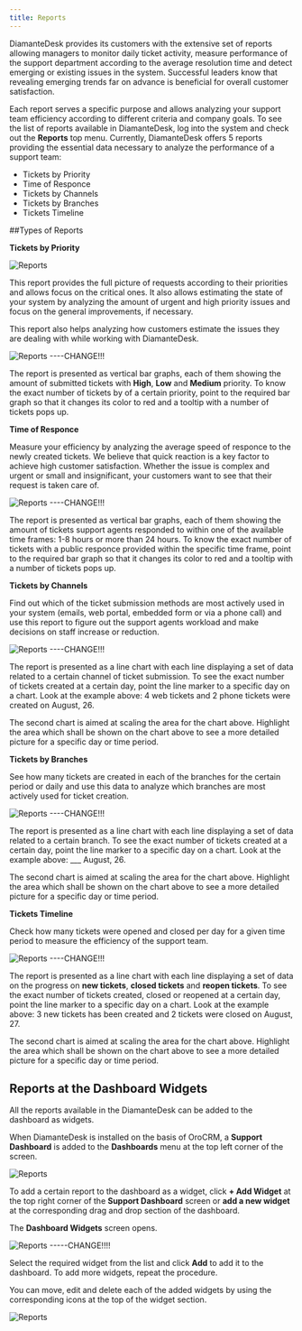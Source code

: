 ```yaml
---
title: Reports
---
```

DiamanteDesk provides its customers with the extensive set of reports allowing managers to monitor daily ticket activity, measure performance of the support department according to the average resolution time and detect emerging or existing issues in the system. Successful leaders know that revealing emerging trends far on advance is beneficial for overall customer satisfaction. 

Each report serves a specific purpose and allows analyzing your support team efficiency according to different criteria and company goals. To see the list of reports available in DiamanteDesk, log into the system and check out the **Reports** top menu. Currently, DiamanteDesk offers 5 reports providing the essential data necessary to analyze the performance of a support team:

* Tickets by Priority
* Time of Responce
* Tickets by Channels
* Tickets by Branches
* Tickets Timeline

##Types of Reports

**Tickets by Priority**                                                                                                                                                                                                    

![Reports](img/reports.png)

This report provides the full picture of requests according to their priorities and allows focus on the critical ones. It also allows estimating the state of your system by analyzing the amount of urgent and high priority issues and focus on the general improvements, if necessary. 

This report also helps analyzing how customers estimate the issues they are dealing with while working with DiamanteDesk.

![Reports](img/tickets_by_priority.png) ----CHANGE!!!

The report is presented as vertical bar graphs, each of them showing the amount of submitted tickets with **High**, **Low** and **Medium** priority. To know the exact number of tickets by of a certain priority, point to the required bar graph so that it changes its color to red and a tooltip with a number of tickets pops up.

**Time of Responce**

Measure your efficiency by analyzing the average speed of responce to the newly created tickets. We believe that quick reaction is a key factor to achieve high customer satisfaction. Whether the issue is complex and urgent or small and insignificant, your customers want to see that their request is taken care of.

![Reports](img/time_of_response.png) ----CHANGE!!!

The report is presented as vertical bar graphs, each of them showing the amount of tickets support agents responded to within one of the available time frames: 1-8 hours or more than 24 hours. To know the exact number of tickets with a public responce provided within the specific time frame, point to the required bar graph so that it changes its color to red and a tooltip with a number of tickets pops up.

**Tickets by Channels**

Find out which of the ticket submission methods are most actively used in your system (emails, web portal, embedded form or via a phone call) and use this report to figure out the support agents workload and make decisions on staff increase or reduction.

![Reports](img/tickets_by_channels.png) ----CHANGE!!!

The report is presented as a line chart with each line displaying a set of data related to a certain channel of ticket submission. To see the exact number of tickets created at a certain day, point the line marker to a specific day on a chart. Look at the example above: 4 web tickets and 2 phone tickets were created on August, 26.

The second chart is aimed at scaling the area for the chart above. Highlight the area which shall be shown on the chart above to see a more detailed picture for a specific day or time period.

**Tickets by Branches**

See how many tickets are created in each of the branches for the certain period or daily and use this data to analyze which branches are most actively used for ticket creation.

![Reports](img/tickets_by_branch.png) ----CHANGE!!!

The report is presented as a line chart with each line displaying a set of data related to a certain branch. To see the exact number of tickets created at a certain day, point the line marker to a specific day on a chart. Look at the example above: ___ August, 26.

The second chart is aimed at scaling the area for the chart above. Highlight the area which shall be shown on the chart above to see a more detailed picture for a specific day or time period.

**Tickets Timeline**

Check how many tickets were opened and closed per day for a given time period to measure the efficiency of the support team.

![Reports](img/tickets_timeline.png) ----CHANGE!!!

The report is presented as a line chart with each line displaying a set of data on the progress on **new tickets**, **closed tickets** and **reopen tickets**. To see the exact number of tickets created, closed or reopened at a certain day, point the line marker to a specific day on a chart. Look at the example above: 3 new tickets has been created and 2 tickets were closed on August, 27.

The second chart is aimed at scaling the area for the chart above. Highlight the area which shall be shown on the chart above to see a more detailed picture for a specific day or time period.


## Reports at the Dashboard Widgets

All the reports available in the DiamanteDesk can be added to the dashboard as widgets.

When DiamanteDesk is installed on the basis of OroCRM, a **Support Dashboard** is added to the **Dashboards** menu at the top left corner of the screen.

![Reports](img/dashboard_menu.png)

To add a certain report to the dashboard as a widget, click **+ Add Widget** at the top right corner of the **Support Dashboard** screen or **add a new widget** at the corresponding drag and drop section of the dashboard.

The **Dashboard Widgets** screen opens.

![Reports](img/dashboard_widgets.png) -----CHANGE!!!!

Select the required widget from the list and click **Add** to add it to the dashboard. To add more widgets, repeat the procedure.

You can move, edit and delete each of the added widgets by using the corresponding icons at the top of the widget section.

![Reports](img/move_edit_delete.png)